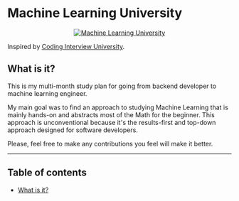 # Machine Learning University

<p align="center">
  <a href="https://github.com/chandanand/machine-learning-university">
    <img alt="Machine Learning University" src="https://img.shields.io/badge/Machine%20Learning-University-blue.svg">
  </a>
</p>


Inspired by [Coding Interview University](https://github.com/jwasham/coding-interview-university).

## What is it?

This is my multi-month study plan for going from backend developer to machine learning engineer.

My main goal was to find an approach to studying Machine Learning that is mainly hands-on and abstracts most of the Math for the beginner. This approach is unconventional because it's the results-first and top-down approach designed for software developers.

Please, feel free to make any contributions you feel will make it better.

---

## Table of contents

- [What is it?](#what-is-it)
